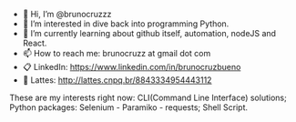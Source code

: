 - 👋 Hi, I’m @brunocruzzz
- 👀 I’m interested in dive back into programming Python.
- 🌱 I’m currently learning about github itself, automation, nodeJS and React.
- 📫 How to reach me: brunocruzz at gmail dot com
- :clipboard: LinkedIn: https://www.linkedin.com/in/brunocruzbueno
- :page_with_curl: Lattes: http://lattes.cnpq.br/8843334954443112

These are my interests right now:
CLI(Command Line Interface) solutions;
Python packages: Selenium - Paramiko - requests;
Shell Script.

<!---
brunocruzzz/brunocruzzz is a ✨ special ✨ repository because its `README.md` (this file) appears on your GitHub profile.
You can click the Preview link to take a look at your changes.
--->
